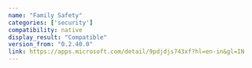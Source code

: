 ```yaml
---
name: "Family Safety"
categories: ['security']
compatibility: native
display_result: "Compatible"
version_from: "0.2.40.0"
link: https://apps.microsoft.com/detail/9pdjdjs743xf?hl=en-in&gl=IN
---
```


